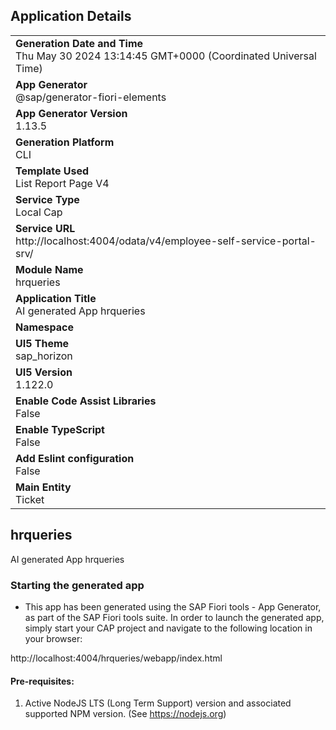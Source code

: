 ## Application Details
|               |
| ------------- |
|**Generation Date and Time**<br>Thu May 30 2024 13:14:45 GMT+0000 (Coordinated Universal Time)|
|**App Generator**<br>@sap/generator-fiori-elements|
|**App Generator Version**<br>1.13.5|
|**Generation Platform**<br>CLI|
|**Template Used**<br>List Report Page V4|
|**Service Type**<br>Local Cap|
|**Service URL**<br>http://localhost:4004/odata/v4/employee-self-service-portal-srv/
|**Module Name**<br>hrqueries|
|**Application Title**<br>AI generated App hrqueries|
|**Namespace**<br>|
|**UI5 Theme**<br>sap_horizon|
|**UI5 Version**<br>1.122.0|
|**Enable Code Assist Libraries**<br>False|
|**Enable TypeScript**<br>False|
|**Add Eslint configuration**<br>False|
|**Main Entity**<br>Ticket|

## hrqueries

AI generated App hrqueries

### Starting the generated app

-   This app has been generated using the SAP Fiori tools - App Generator, as part of the SAP Fiori tools suite.  In order to launch the generated app, simply start your CAP project and navigate to the following location in your browser:

http://localhost:4004/hrqueries/webapp/index.html

#### Pre-requisites:

1. Active NodeJS LTS (Long Term Support) version and associated supported NPM version.  (See https://nodejs.org)


